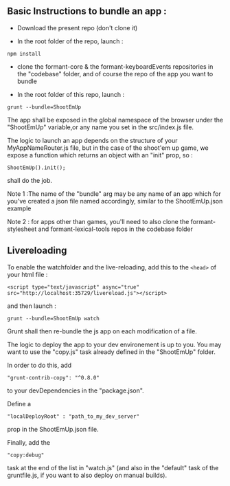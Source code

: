 Basic Instructions to bundle an app : 
-------------------------------------

- Download the present repo (don't clone it)

- In the root folder of the repo, launch :

```
npm install
```

- clone the formant-core & the formant-keyboardEvents repositories in the "codebase" folder, and of course the repo of the app you want to bundle

- In the root folder of this repo, launch :

```
grunt --bundle=ShootEmUp
```

The app shall be exposed in the global namespace of the browser under the "ShootEmUp" variable,or any name you set in the src/index.js file.

The logic to launch an app depends on the structure of your MyAppNameRouter.js file, but in the case of the shoot'em up game, we expose a function which returns an object with an "init" prop, so :

```
ShootEmUp().init();
```

shall do the job.

Note 1 :The name of the "bundle" arg may be any name of an app which for you've created a json file named accordingly, similar to the ShootEmUp.json example

Note 2 : for apps other than games, you'll need to also clone the formant-stylesheet and formant-lexical-tools repos in the codebase folder


Livereloading
-------------

To enable the watchfolder and the live-reloading, add this to the ```<head>``` of your html file :

```
<script type="text/javascript" async="true" src="http://localhost:35729/livereload.js"></script>
```

and then launch :

```
grunt --bundle=ShootEmUp watch
```

Grunt shall then re-bundle the js app on each modification of a file.

The logic to deploy the app to your dev environement is up to you. You may want to use the "copy.js" task already defined in the "ShootEmUp" folder.

In order to do this, add 

```
"grunt-contrib-copy": "^0.8.0" 
```

to your devDependencies in the "package.json".

Define a 

```
"localDeployRoot" : "path_to_my_dev_server"
```

prop in the ShootEmUp.json file.

Finally, add the 

```
"copy:debug"
```

task at the end of the list in "watch.js" (and also in the "default" task of the gruntfile.js, if you want to also deploy on manual builds).